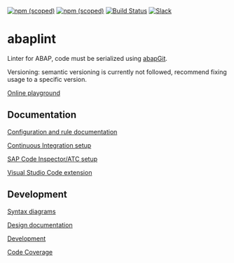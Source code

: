 [![npm (scoped)](https://img.shields.io/npm/v/@abaplint/cli?label=%40abaplint%2Fcli)](https://www.npmjs.com/package/@abaplint/cli)
[![npm (scoped)](https://img.shields.io/npm/v/@abaplint/core?label=%40abaplint%2Fcore)](https://www.npmjs.com/package/@abaplint/core)
[![Build Status](https://github.com/abaplint/abaplint/workflows/Main/badge.svg)](https://github.com/abaplint/abaplint/actions)
[![Slack](https://img.shields.io/badge/Join-Slack-blue)](https://communityinviter.com/apps/abapgit/abap)

# abaplint

Linter for ABAP, code must be serialized using [abapGit](https://github.com/larshp/abapGit).

Versioning: semantic versioning is currently not followed, recommend fixing usage to a specific version.

[Online playground](https://playground.abaplint.org)

## Documentation

[Configuration and rule documentation](https://rules.abaplint.org)

[Continuous Integration setup](docs/ci/README.md)

[SAP Code Inspector/ATC setup](https://github.com/abaplint/abaplint-sci-server)

[Visual Studio Code extension](https://marketplace.visualstudio.com/items?itemName=larshp.vscode-abaplint)

## Development

[Syntax diagrams](https://syntax.abaplint.org)

[Design documentation](https://github.com/abaplint/abaplint/blob/main/docs/design/index.adoc)

[Development](docs/development.md)

[Code Coverage](https://coverage.abaplint.org)
